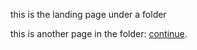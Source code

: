 this is the landing page under a folder

this is another page in the folder: [continue](./continue.md).
